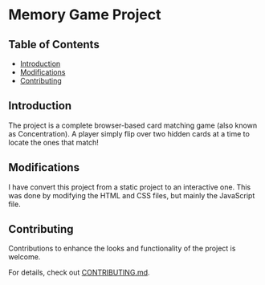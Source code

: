 # Memory Game Project

## Table of Contents


* [Introduction](#introduction)
* [Modifications](#modifications)
* [Contributing](#contributing)


## Introduction

The project is a complete browser-based card matching game (also known as Concentration).
A player simply flip over two hidden cards at a time to locate the ones that match!

## Modifications 

I have convert this project from a static project to an interactive one. This was done by modifying the HTML and CSS files, but mainly the JavaScript file.

## Contributing

Contributions to enhance the looks and functionality of the project is welcome.

For details, check out [CONTRIBUTING.md](CONTRIBUTING.md).
